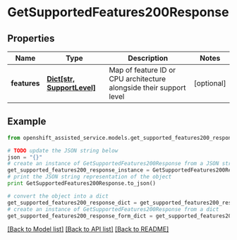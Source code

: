 # GetSupportedFeatures200Response


## Properties
Name | Type | Description | Notes
------------ | ------------- | ------------- | -------------
**features** | [**Dict[str, SupportLevel]**](SupportLevel.md) | Map of feature ID or CPU architecture alongside their support level | [optional] 

## Example

```python
from openshift_assisted_service.models.get_supported_features200_response import GetSupportedFeatures200Response

# TODO update the JSON string below
json = "{}"
# create an instance of GetSupportedFeatures200Response from a JSON string
get_supported_features200_response_instance = GetSupportedFeatures200Response.from_json(json)
# print the JSON string representation of the object
print GetSupportedFeatures200Response.to_json()

# convert the object into a dict
get_supported_features200_response_dict = get_supported_features200_response_instance.to_dict()
# create an instance of GetSupportedFeatures200Response from a dict
get_supported_features200_response_form_dict = get_supported_features200_response.from_dict(get_supported_features200_response_dict)
```
[[Back to Model list]](../README.md#documentation-for-models) [[Back to API list]](../README.md#documentation-for-api-endpoints) [[Back to README]](../README.md)


